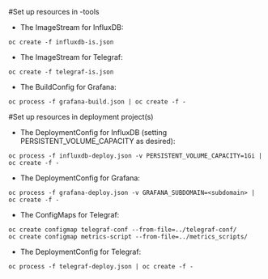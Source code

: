 #Set up resources in -tools

* The ImageStream for InfluxDB:

`oc create -f influxdb-is.json`

* The ImageStream for Telegraf:

`oc create -f telegraf-is.json`

* The BuildConfig for Grafana:

`oc process -f grafana-build.json | oc create -f -`

#Set up resources in deployment project(s)

* The DeploymentConfig for InfluxDB (setting PERSISTENT_VOLUME_CAPACITY as desired):

`oc process -f influxdb-deploy.json -v PERSISTENT_VOLUME_CAPACITY=1Gi | oc create -f -`

* The DeploymentConfig for Grafana:

`oc process -f grafana-deploy.json -v GRAFANA_SUBDOMAIN=<subdomain> | oc create -f -`

* The ConfigMaps for Telegraf:

```
oc create configmap telegraf-conf --from-file=../telegraf-conf/
oc create configmap metrics-script --from-file=../metrics_scripts/
```

* The DeploymentConfig for Telegraf:

`oc process -f telegraf-deploy.json | oc create -f -`

